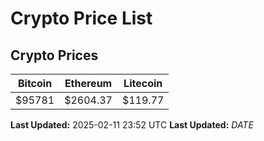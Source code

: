 # Crypto Price List

## Crypto Prices
| Bitcoin | Ethereum | Litecoin |
| ------- | -------- | -------- |
| $95781 | $2604.37 | $119.77 |
**Last Updated:** 2025-02-11 23:52 UTC
**Last Updated:** $DATE$

